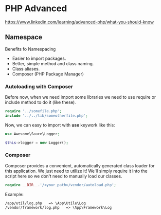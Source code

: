# PHP Advanced

https://www.linkedin.com/learning/advanced-php/what-you-should-know


## Namespace

Benefits fo Namespacing

- Easier to import packages.
- Better, simple method and class naming.
- Class aliases.
- Composer (PHP Package Manager)

### Autoloading with Composer

Before now, when we need import some libraries we need to use require or include method to do it (like these).

```php
require '../somefile.php';
include '../../lib/someotherfile.php';
```

Now, we can easy to import with **use** keywork like this:

```php
use Awesome\Sauce\Logger;

$this->logger = new Logger(); 
```

### Composer

Composer provides a convenient, automatically generated class loader for
this application. We just need to utilize it! We'll simply require it
into the script here so we don't need to manually load our classes.

```php
require __DIR__.'/<your_path>/vendor/autoload.php';
```

Example:

```
/app/util/log.php   => \App\Utile\Log
/vendor/framework/log.php   => \App\Framework\Log
```